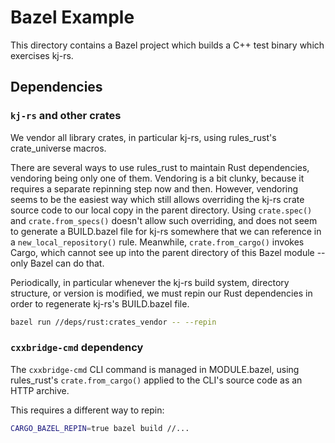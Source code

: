 # Bazel Example

This directory contains a Bazel project which builds a C++ test binary which exercises kj-rs.

## Dependencies

### `kj-rs` and other crates

We vendor all library crates, in particular kj-rs, using rules_rust's crate_universe macros.

There are several ways to use rules_rust to maintain Rust dependencies, vendoring being only one of them. Vendoring is a bit clunky, because it requires a separate repinning step now and then. However, vendoring seems to be the easiest way which still allows overriding the kj-rs crate source code to our local copy in the parent directory. Using `crate.spec()` and `crate.from_specs()` doesn't allow such overriding, and does not seem to generate a BUILD.bazel file for kj-rs somewhere that we can reference in a `new_local_repository()` rule. Meanwhile, `crate.from_cargo()` invokes Cargo, which cannot see up into the parent directory of this Bazel module -- only Bazel can do that.

Periodically, in particular whenever the kj-rs build system, directory structure, or version is modified, we must repin our Rust dependencies in order to regenerate kj-rs's BUILD.bazel file.

```sh
bazel run //deps/rust:crates_vendor -- --repin
```

### `cxxbridge-cmd` dependency

The `cxxbridge-cmd` CLI command is managed in MODULE.bazel, using rules_rust's `crate.from_cargo()` applied to the CLI's source code as an HTTP archive.

This requires a different way to repin:

```sh
CARGO_BAZEL_REPIN=true bazel build //...
```
